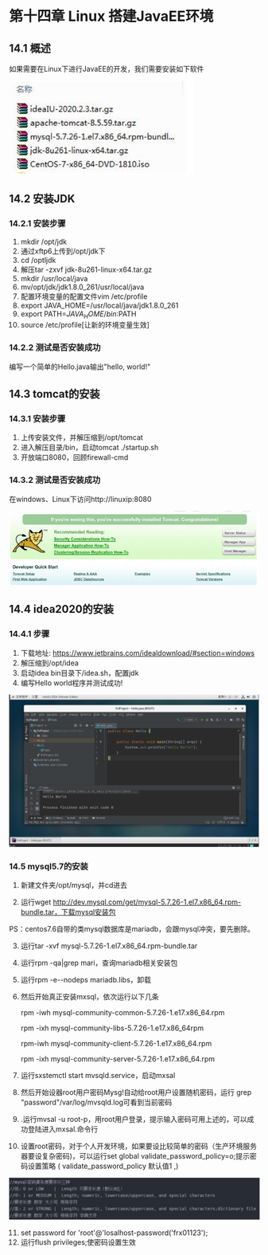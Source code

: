 # 第十四章 Linux 搭建JavaEE环境

## 14.1 概述

如果需要在Linux下进行JavaEE的开发，我们需要安装如下软件

![1631973458146](./images/14/01.png)

## 14.2 安装JDK

### 14.2.1 安装步骤

1. mkdir /opt/jdk
2. 通过xftp6上传到/opt/jdk下
3. cd /optljdk
4. 解压tar -zxvf jdk-8u261-linux-x64.tar.gz
5. mkdir /usr/local/java
6. mv/opt/jdk/jdk1.8.0_261/usr/local/java
7. 配置环境变量的配置文件vim /etc/profile
8. export JAVA_HOME=/usr/local/java/jdk1.8.0_261
9. export PATH=$JAVA_HOME/bin:$PATH
10. source /etc/profile[让新的环境变量生效]

### 14.2.2 测试是否安装成功

编写一个简单的Hello.java输出"hello, world!"

## 14.3 tomcat的安装

### 14.3.1 安装步骤

1. 上传安装文件，并解压缩到/opt/tomcat
2. 进入解压目录/bin，启动tomcat  ./startup.sh
3. 开放端口8080，回顾firewall-cmd

### 14.3.2 测试是否安装成功

在windows、Linux下访问http://linuxip:8080

![1631973869411](./images/14/02.png)

## 14.4 idea2020的安装

### 14.4.1 步骤

1. 下载地址: https://www.jetbrains.com/idealdownload/#section=windows
2. 解压缩到/opt/idea
3. 启动idea bin目录下/idea.sh，配置jdk
4. 编写Hello world程序并测试成功!

![1631975390131](./images/14/03.png)

### 14.5 mysql5.7的安装

1. 新建文件夹/opt/mysql，并cd进去

2. 运行wget http://dev.mysql.com/get/mysql-5.7.26-1.el7.x86_64.rpm-bundle.tar，下载mysql安装包

 PS：centos7.6自带的类mysql数据库是mariadb，会跟mysql冲突，要先删除。

3. 运行tar -xvf mysql-5.7.26-1.el7.x86_64.rpm-bundle.tar 

4. 运行rpm -qa|grep mari，查询mariadb相关安装包

5. 运行rpm -e--nodeps mariadb.libs，卸载

6. 然后开始真正安装mxsql，依次运行以下几条

   rpm -iwh mysql-community-common-5.7.26-1.e17.x86_64.rpm

   rpm -ixh mysql-community-libs-5.7.26-1.e17.x86_64rpm

   rpm-iwh mysql-community-client-5.7.26-1.e17.x86_64.rpm

   rpm -ixh mysql-community-server-5.7.26-1.e17.x86_64.rpm

7. 运行sxstemctl start mvsqld.service，启动mxsal
8. 然后开始设器root用户密码Mysg!自动给root用户设置随机密码，运行 grep  "password"/var/log/mvsqld.log可看到当前密码
9. .运行mvsal -u root-p，用root用户登录，提示输入密码可用上述的，可以成功登陆进入mxsal.命令行
10. 设置root密码，对于个人开发环境，如果要设比较简单的密码（生产环境服务器要设复杂密码)，可以运行set global validate_password_policy=o;提示密码设置策略
    ( validate_password_policy 默认值1 ,)

![1631975695521](./images/14/04.png)

11. set password for 'root'@'losalhost-password('frx01123');
12. 运行flush privileges;使密码设置生效

